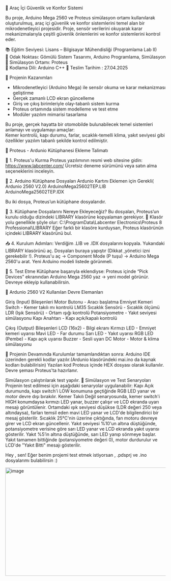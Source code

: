 🚗 Araç İçi Güvenlik ve Konfor Sistemi 

Bu proje, Arduino Mega 2560 ve Proteus simülasyon ortamı kullanılarak oluşturulmuş, araç içi güvenlik ve konfor sistemlerini temel alan bir mikrodenetleyici projesidir. Proje, sensör verilerini okuyarak karar mekanizmalarıyla çeşitli güvenlik önlemlerini ve konfor sistemlerini kontrol eder.

 📚 Eğitim Seviyesi: Lisans – Bilgisayar Mühendisliği (Programlama Lab II)  
 🧠 Odak Noktası: Gömülü Sistem Tasarımı, Arduino Programlama, Simülasyon  
 🧪 Simülasyon Ortamı: Proteus  
 🧱 Kodlama Dili: Arduino C++
 🧭 Teslim Tarihim : 27.04.2025

🧭 Projenin Kazanımları

- Mikrodenetleyici (Arduino Mega) ile sensör okuma ve karar mekanizması geliştirme
- Gerçek zamanlı LCD ekran güncelleme
- Giriş ve çıkış birimleriyle olay-tabanlı sistem kurma 
- Proteus ortamında sistem modelleme ve test etme
- Modüler yazılım mimarisi tasarlama 

Bu proje, gerçek hayatta bir otomobilde bulunabilecek temel sistemleri anlamayı ve uygulamayı amaçlar:  
Kemer kontrolü, kapı durumu, farlar, sıcaklık-temelli klima, yakıt seviyesi gibi özellikler yazılım tabanlı şekilde kontrol edilmiştir.


🔧 Proteus - Ardunio Kütüphanesi Ekleme Talimatı


📁 1. Proteus'u Kurma
Proteus yazılımının resmi web sitesine gidin: https://www.labcenter.com/
Ücretsiz deneme sürümünü veya satın alma seçeneklerini inceleyin.

📁 2. Arduino Kütüphane Dosyaları
Ardunio Kartını Eklemen için Gerekli( Ardunio 2560 V2.0)
ArduinoMega25602TEP.LIB
ArduinoMega25602TEP.IDX

Bu iki dosya, Proteus’un kütüphane dosyalarıdır.

📂 3. Kütüphane Dosyalarını Nereye Ekleyeceğiz?
Bu dosyaları, Proteus’un kurulu olduğu dizindeki LIBRARY klasörüne kopyalaman gerekiyor.
📌 Klasör yolu genellikle şöyle olur:
C:\ProgramData\Labcenter Electronics\Proteus 8 Professional\LIBRARY
Eğer farklı bir klasöre kurduysan, Proteus klasörünün içindeki LIBRARY klasörünü bul.

📥 4. Kurulum Adımları:
Verdiğim .LIB ve .IDX dosyalarını kopyala.
Yukarıdaki LIBRARY klasörünü aç.
Dosyaları buraya yapıştır (Dikkat ,yönetici izni gerekebilir !).
Proteus'u aç → Component Mode (P tuşu) → Arduino Mega 2560'u arat.
Yeni Arduino modeli listede görünmeli.

🧪 5. Test Etme
Kütüphane başarıyla eklendiyse:
Proteus içinde “Pick Devices” ekranından Arduino Mega 2560 yaz → yeni model görünür.
Devreye ekleyip kullanabilirsin.


🔩 Ardunio 2560 V2 Kullanılan Devre Elemanları

 Giriş (Input) Bileşenleri
 Motor Butonu - Aracı başlatma 
 Emniyet Kemeri Switch - Kemer takılı mı kontrolü 
 LM35 Sıcaklık Sensörü - Sıcaklık ölçümü 
 LDR (Işık Sensörü) - Ortam ışığı kontrolü 
 Potansiyometre - Yakıt seviyesi simülasyonu 
 Kapı Anahtarı - Kapı açık/kapalı kontrolü 

Çıkış (Output) Bileşenleri
 LCD (16x2) - Bilgi ekranı 
 Kırmızı LED - Emniyet kemeri uyarısı 
 Mavi LED - Far durumu 
 Sarı LED - Yakıt uyarısı 
 RGB LED (Pembe) - Kapı açık uyarısı 
 Buzzer - Sesli uyarı 
 DC Motor - Motor & klima simülasyonu 

 🔄 Projenin Devamında
Kurulumlar tamamlandıktan sonra:
Arduino IDE üzerinden gerekli kodlar yazılır.(Ardunio klasöründeki mai.ino da kaynak kodları bulabilirisin)
Yazılan kod Proteus içinde HEX dosyası olarak kullanılır.
Devre şeması Proteus'ta hazırlanır.

Simülasyon çalıştırılarak test yapılır.
🧪 Simülasyon ve Test Senaryoları
Projenin test edilmesi için aşağıdaki senaryolar uygulanabilir:
Kapı Açık durumunda, kapı switch'i LOW konumuna geçtiğinde RGB LED yanar ve motor devre dışı bırakılır.
Kemer Takılı Değil senaryosunda, kemer switch'i HIGH konumdaysa kırmızı LED yanar, buzzer çalışır ve LCD ekranda uyarı mesajı görüntülenir.
Ortamdaki ışık seviyesi düşükse (LDR değeri 250 veya altındaysa), farları temsil eden mavi LED yanar ve LCD'de bilgilendirici bir mesaj gösterilir.
Sıcaklık 25°C'nin üzerine çıktığında, fan motoru devreye girer ve LCD ekran güncellenir.
Yakıt seviyesi %10'un altına düştüğünde, potansiyometre verisine göre sarı LED yanar ve LCD ekranda yakıt uyarısı gösterilir.
Yakıt %5’in altına düştüğünde, sarı LED yanıp sönmeye başlar.
Yakıt tamamen bittiğinde (potansiyometre değeri 0), motor durdurulur ve LCD'de "Yakıt Bitti" mesajı gösterilir.

Hey , sen! Eğer benim projemi test etmek istiyorsan , .pdsprj ve .ino dosyalarımı bulabilirsin :)

<img width="571" height="340" alt="image" src="https://github.com/user-attachments/assets/dfcd8264-e4ef-4c02-a378-7f239c76e898" />

